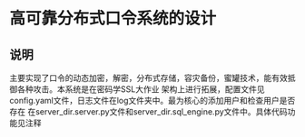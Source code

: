 # 高可靠分布式口令系统的设计

## 说明
主要实现了口令的动态加密，解密，分布式存储，容灾备份，蜜罐技术，能有效抵御各种攻击。本系统是在密码学SSL大作业
架构上进行拓展，配置文件见config.yaml文件，日志文件在log文件夹中。最为核心的添加用户和检查用户是否存在
在server_dir.server.py文件和server_dir.sql_engine.py文件中。具体代码功能见注释